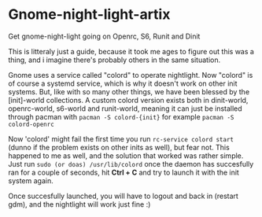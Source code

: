 # Gnome-night-light-artix
Get gnome-night-light going on Openrc, S6, Runit and Dinit

This is litteraly just a guide, because it took me ages to figure out this was a thing, and i imagine there's probably others in the same situation.

Gnome uses a service called "colord" to operate nightlight. Now "colord" is of course a systemd service, which is why it doesn't work on other init systems.
But, like with so many other things, we have been blessed by the [init]-world collections. A custom colord version exists both in dinit-world, openrc-world, s6-world and runit-world, meaning it can just be installed through pacman with ```pacman -S colord-{init}``` for example ```pacman -S colord-openrc```

Now 'colord' might fail the first time you run ```rc-service colord start``` (dunno if the problem exists on other inits as well), but fear not. This happened to me as well, and the solution that worked was rather simple. Just run ```sudo (or doas) /usr/lib/colord``` once the daemon has succesfully ran for a couple of seconds, hit **Ctrl + C** and try to launch it with the init system again.

Once succesfully launched, you will have to logout and back in (restart gdm), and the nightlight will work just fine :)
